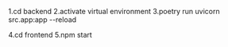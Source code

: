 1.cd backend
2.activate virtual environment
3.poetry run uvicorn src.app:app --reload

4.cd frontend
5.npm start

